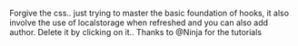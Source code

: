 Forgive the css..
just trying to master the basic foundation of hooks, it also involve the use of localstorage when refreshed and you can also add author.
Delete it  by clicking on it..
Thanks to @Ninja for the tutorials

